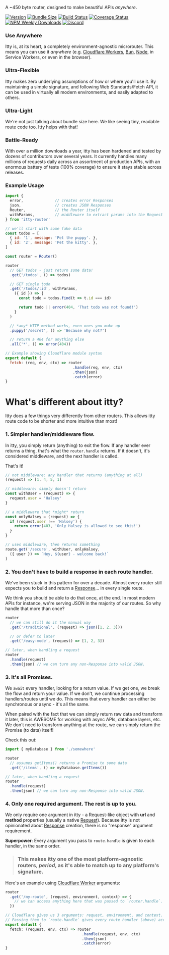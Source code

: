 <script>
  import SEO from '~/components/SEO.svelte'
</script>

<!-- MARKUP -->
<SEO
  title="itty-router"
  description="A tiny, zero-dependency router, designed to make beautiful APIs in any environment."
  />

<div class="byline">
  A ~450 byte router, designed to make beautiful APIs <em>anywhere</em>.
</div>

[![Version](https://img.shields.io/npm/v/itty-router.svg?style=flat-square)](https://npmjs.com/package/itty-router)
[![Bundle Size](https://deno.bundlejs.com/?q=itty-router/Router&badge&badge-style=flat-square)](https://deno.bundlejs.com/?q=itty-router/Router)
[![Build Status](https://img.shields.io/github/actions/workflow/status/kwhitley/itty-router/verify.yml?branch=v4.x&style=flat-square)](https://github.com/kwhitley/itty-router/actions/workflows/verify.yml)
[![Coverage Status](https://img.shields.io/coveralls/github/kwhitley/itty-router/v4.x?style=flat-square)](https://coveralls.io/github/kwhitley/itty-router?branch=v4.x)
[![NPM Weekly Downloads](https://img.shields.io/npm/dw/itty-router?style=flat-square)](https://npmjs.com/package/itty-router)
[![Discord](https://img.shields.io/discord/832353585802903572?label=Discord&logo=Discord&style=flat-square&logoColor=fff)](https://discord.gg/53vyrZAu9u)

### Use Anywhere
Itty is, at its heart, a completely environment-agnostic microrouter.  This means you can use it _anywhere_ (e.g. [Cloudflare Workers](/itty-router/runtimes#Cloudflare%20Workers), [Bun](/itty-router/runtimes#Bun), [Node](/itty-router/runtimes#Node), in Service Workers, or even in the browser).

### Ultra-Flexible
Itty makes zero underlying assumptions of how or where you'll use it.  By maintaining a simple signature, and following Web Standards/Fetch API, it can be used in virtually all modern environments, and easily adapted to others.

### Ultra-Light
We're not just talking about bundle size here.  We like seeing tiny, readable route code too.  Itty helps with that!

### Battle-Ready
With over a million downloads a year, itty has been hardened and tested by dozens of contributors over several years. It currently handles many millions of requests daily across an assortment of production APIs, with an enormous battery of tests (100% coverage) to ensure it stays stable across releases.

### Example Usage

```js
import { 
  error,              // creates error Responses
  json,               // creates JSON Responses
  Router,             // the Router itself
  withParams,         // middleware to extract params into the Request itself
} from 'itty-router'

// we'll start with some fake data
const todos = [
  { id: '1', message: 'Pet the puppy'. },
  { id: '2', message: 'Pet the kitty'. },
]

const router = Router()

router
  // GET todos - just return some data!
  .get('/todos', () => todos)

  // GET single todo
  .get('/todos/:id', withParams, 
    ({ id }) => {
      const todo = todos.find(t => t.id === id)

      return todo || error(404, 'That todo was not found!')
    }
  )

  // *any* HTTP method works, even ones you make up
  .puppy('/secret', () => 'Because why not?')

  // return a 404 for anything else
  .all('*', () => error(404))

// Example showing Cloudflare module syntax
export default {
  fetch: (req, env, ctx) => router
                              .handle(req, env, ctx)
                              .then(json)
                              .catch(error)
}
```

# What's different about itty? <a name="a-different-kind-of-router"></a>
Itty does a few things very differently from other routers.  This allows itty route code to be shorter and more intuitive than most!

### 1. Simpler handler/middleware flow.
In itty, you simply return (anything) to exit the flow.  If any handler ever returns a thing, that's what the `router.handle` returns.  If it doesn't, it's considered middleware, and the next handler is called. 

That's it!

```ts
// not middleware: any handler that returns (anything at all)
(request) => [1, 4, 5, 1]

// middleware: simply doesn't return
const withUser = (request) => { 
  request.user = 'Halsey'
}

// a middleware that *might* return
const onlyHalsey = (request) => {
  if (request.user !== 'Halsey') {
    return error(403, 'Only Halsey is allowed to see this!')
  }
}

// uses middleware, then returns something
route.get('/secure', withUser, onlyHalsey,
  ({ user }) => `Hey, ${user} - welcome back!`
)
```

### 2. You don't have to build a response in each route handler.
We've been stuck in this pattern for over a decade.  Almost every router still expects you to build and return a [Response](https://developer.mozilla.org/en-US/docs/Web/API/Response)... in every single route.  

We think you should be able to do that once, at the end. In most modern APIs for instance, we're serving JSON in the majority of our routes.  So why handle that more than once?
```ts
router
  // we can still do it the manual way
  .get('/traditional', (request) => json([1, 2, 3]))

  // or defer to later
  .get('/easy-mode', (request) => [1, 2, 3])

// later, when handling a request
router
  .handle(request)
  .then(json) // we can turn any non-Response into valid JSON.
```

### 3. It's all Promises.
We `await` every handler, looking for a return value.  If we get one, we break the flow and return your value.  If we don't, we continue processing handlers/routes until we do.  This means that every handler can either be synchronous or async - it's all the same.

When paired with the fact that we can simply return raw data and transform it later, this is AWESOME for working with async APIs, database layers, etc.  We don't need to transform anything at the route, we can simply return the Promise (to data) itself!

Check this out:
```ts
import { myDatabase } from './somewhere'

router
  // assumes getItems() returns a Promise to some data
  .get('/items', () => myDatabase.getItems())

// later, when handling a request
router
  .handle(request)
  .then(json) // we can turn any non-Response into valid JSON.
```

### 4. Only one required argument.  The rest is up to you.
We only require one argument in itty - a Request-like object with **url** and **method** properties (usually a native [Request](https://developer.mozilla.org/en-US/docs/Web/API/Request)). Because itty is not opinionated about [Response](https://developer.mozilla.org/en-US/docs/Web/API/Response) creation, there is no "response" argument requirement.  

**Superpower**: Every argument you pass to `route.handle` is given to each handler, in the same order.

> ### This makes itty one of the most platform-agnostic routers, *period*, as it's able to match up to any platform's signature.

Here's an example using [Cloudflare Worker](https://workers.cloudflare.com/) arguments:
```ts
router
  .get('/my-route', (request, environment, context) => {
    // we can access anything here that was passed to `router.handle`.
  })

// Cloudflare gives us 3 arguments: request, environment, and context.
// Passing them to `route.handle` gives every route handler (above) access to each.  
export default {
  fetch: (request, env, ctx) => router
                                  .handle(request, env, ctx)
                                  .then(json)
                                  .catch(error)
}
```
